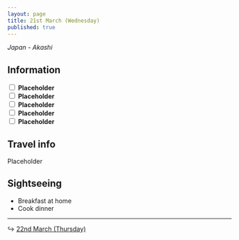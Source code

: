 ```yaml
---
layout: page
title: 21st March (Wednesday)
published: true
---
```

_Japan - Akashi_

## Information

<div><input class="box" type="checkbox" name="211" /><label type="text" class="strikethrough"> <b>Placeholder</b></label><br/>
<input class="box" type="checkbox" name="212" /><label type="text" class="strikethrough"> <b>Placeholder</b></label><br/>
<input class="box" type="checkbox" name="213" /><label type="text" class="strikethrough"> <b>Placeholder</b></label><br/>
<input class="box" type="checkbox" name="214" /><label type="text" class="strikethrough"> <b>Placeholder</b></label><br/>
<input class="box" type="checkbox" name="215" /><label type="text" class="strikethrough"> <b>Placeholder</b></label><br/>
</div>

## Travel info

Placeholder

## Sightseeing

- Breakfast at home
- Cook dinner

<hr>

↪ [22nd March (Thursday)](/days/week2/22mar)
